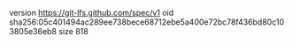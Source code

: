 version https://git-lfs.github.com/spec/v1
oid sha256:05c401494ac289ee738bece68712ebe5a400e72bc78f436bd80c103805e36eb8
size 818
